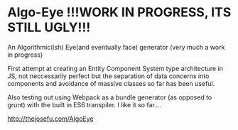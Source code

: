 # Algo-Eye !!!WORK IN PROGRESS, ITS STILL UGLY!!!

An Algorithmic(ish) Eye(and eventually face) generator (very much a work in progress)

First attempt at creating an Entity Component System type architecture in JS,
not neccessarily perfect but the separation of data concerns into components and avoidance of 
massive classes so far has been useful. 

Also testing out using Webpack as a bundle generator (as opposed to grunt) with the built in ES6 transpiler.
I like it so far....

http://thejosefu.com/AlgoEye
